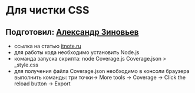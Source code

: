Для чистки CSS
=====================

Подготовил: [Александр Зиновьев](http://uzinok.ru/)
-----------------------------------

* ссылка на статью [itnote.ru](http://itnote.ru/2019/03/20/clear-old-css/)
* для работы кода необходимо установить Node.js
* команда запуска скрипта: node Сoverage.js Coverage.json > _style.css
* для получения файла Coverage.json необходимо в консоли браузера выполнить команды: три точки-> More tools -> Coverage -> Click the reload button -> Export
